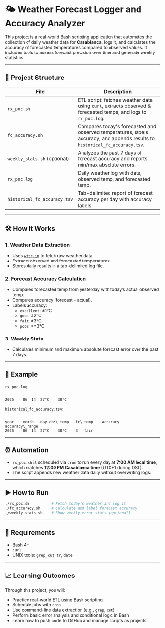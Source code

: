 # 🌤️ Weather Forecast Logger and Accuracy Analyzer

This project is a real-world Bash scripting application that automates the collection of daily weather data for **Casablanca**, logs it, and calculates the accuracy of forecasted temperatures compared to observed values. It includes tools to assess forecast precision over time and generate weekly statistics.

---

## 📁 Project Structure

| File                          | Description                                                                 |
|------------------------------|-----------------------------------------------------------------------------|
| `rx_poc.sh`                  | ETL script: fetches weather data using `curl`, extracts observed & forecasted temps, and logs to `rx_poc.log`. |
| `fc_accuracy.sh`             | Compares today's forecasted and observed temperatures, labels accuracy, and appends results to `historical_fc_accuracy.tsv`. |
| `weekly_stats.sh` (optional) | Analyzes the past 7 days of forecast accuracy and reports min/max absolute errors. |
| `rx_poc.log`                 | Daily weather log with date, observed temp, and forecasted temp. |
| `historical_fc_accuracy.tsv`| Tab-delimited report of forecast accuracy per day with accuracy labels. |

---

## 🛠️ How It Works

### 1. **Weather Data Extraction**
- Uses [`wttr.in`](https://wttr.in) to fetch raw weather data.
- Extracts observed and forecasted temperatures.
- Stores daily results in a tab-delimited log file.

### 2. **Forecast Accuracy Calculation**
- Compares forecasted temp from yesterday with today’s actual observed temp.
- Computes accuracy (forecast - actual).
- Labels accuracy:
  - `excellent`: ±1°C
  - `good`: ±2°C
  - `fair`: ±3°C
  - `poor`: >±3°C

### 3. **Weekly Stats**
- Calculates minimum and maximum absolute forecast error over the past 7 days.

---

## 🧪 Example

`rx_poc.log`:
```

2025	06	14	27°C	30°C

```

`historical_fc_accuracy.tsv`:
```

year	month	day	obs\_temp	fc\_temp	accuracy	accuracy\_range
2025	06	14	27°C	30°C	3	fair

````

---

## ⏰ Automation

- `rx_poc.sh` is scheduled via `cron` to run every day at **7:00 AM local time**, which matches **12:00 PM Casablanca time** (UTC+1 during DST).
- The script appends new weather data daily without overwriting logs.

---

## ▶️ How to Run

```bash
./rx_poc.sh          # Fetch today's weather and log it
./fc_accuracy.sh     # Calculate and label forecast accuracy
./weekly_stats.sh    # Show weekly error stats (optional)
````

---

## 🔧 Requirements

* Bash 4+
* `curl`
* UNIX tools: `grep`, `cut`, `tr`, `date`

---

## 📈 Learning Outcomes

Through this project, you will:

* Practice real-world ETL using Bash scripting
* Schedule jobs with `cron`
* Use command-line data extraction (e.g., `grep`, `cut`)
* Perform basic error analysis and conditional logic in Bash
* Learn how to push code to GitHub and manage scripts as projects
